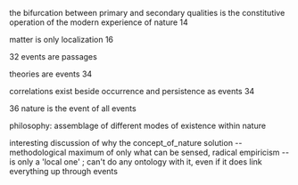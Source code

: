 the bifurcation between primary and secondary qualities is the constitutive operation of the modern experience of nature 14

matter is only localization 16
    
32 events are passages

theories are events 34

correlations exist beside occurrence and persistence as events 34

36 nature is the event of all events 

philosophy: assemblage of different modes of existence within nature

interesting discussion of why the concept_of_nature solution -- methodological maximum  of only what can be sensed, radical empiricism -- is only a 'local one' ; can't do any ontology with it, even if it does link everything up through events
